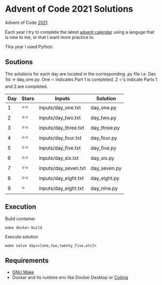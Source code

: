 # Advent of Code 2021 Solutions
Advent of Code [2021](https://adventofcode.com/2021)

Each year I try to complete the latest [advent calendar](https://adventofcode.com/2021/about) using a languge that is new to me, or that I want more practice in.

This year I used Python.

## Soutions
The solutions for each day are located in the corresponding .py file i.e. Dec 1st -> day_one.py.
One :star: indicates Part 1 is completed, 2 :star:'s indicate Parts 1 and 2 are completed.

| Day  | Stars| Inputs | Solution |
| ----- | ----- | -------- | ------ |
| 1  | :star::star: | inputs/day_one.txt | day_one.py |
| 2  | :star::star: | inputs/day_two.txt | day_two.py |
| 3  | :star::star: | inputs/day_three.txt | day_three.py |
| 4  | :star::star: | inputs/day_four.txt | day_four.py |
| 5  | :star::star: | inputs/day_five.txt | day_five.py |
| 6  | :star::star: | inputs/day_six.txt | day_six.py |
| 7  | :star::star: | inputs/day_seven.txt | day_seven.py |
| 8  | :star::star: | inputs/day_eight.txt | day_eight.py |
| 9  | :star:| inputs/day_eight.txt | day_nine.py |

## Execution
Build container
```
make docker-build
```
Execute solution
```
make solve day=<[one,two,twenty_five,etc]>
```

## Requirements
 - [GNU Make](https://www.gnu.org/software/make/manual/make.html#Simple-Makefile)
 - Docker and its runtime env like Docker Desktop or [Colima](https://github.com/abiosoft/colima?tab=readme-ov-file#getting-started)
